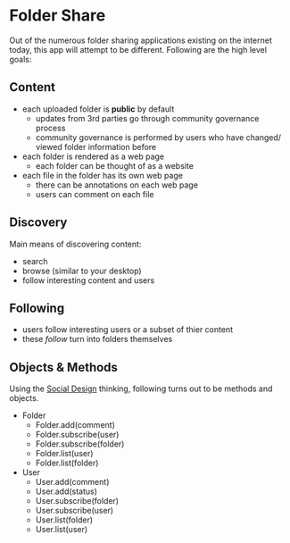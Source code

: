 Folder Share
============
Out of the numerous folder sharing applications existing on the internet today, this app will attempt to be different. Following are the high level goals:

Content
-------
- each uploaded folder is **public** by default
  - updates from 3rd parties go through community governance process
  - community governance is performed by users who have changed/ viewed folder information before
- each folder is rendered as a web page
  - each folder can be thought of as a website
- each file in the folder has its own web page
  - there can be annotations on each web page
  - users can comment on each file

Discovery
---------

Main means of discovering content:
- search 
- browse (similar to your desktop)
- follow interesting content and users

Following
---------
- users follow interesting users or a subset of thier content
- these *follow* turn into folders themselves

Objects & Methods
-----------------
Using the [Social Design](http://lifetechno.blogspot.com/2011/10/social-software-what-is-social-software.html) thinking, following turns out to be methods and objects.

- Folder
  - Folder.add(comment)
  - Folder.subscribe(user)
  - Folder.subscribe(folder)
  - Folder.list(user)
  - Folder.list(folder)
- User
  - User.add(comment)
  - User.add(status)
  - User.subscribe(folder)
  - User.subscribe(user)
  - User.list(folder)
  - User.list(user)
